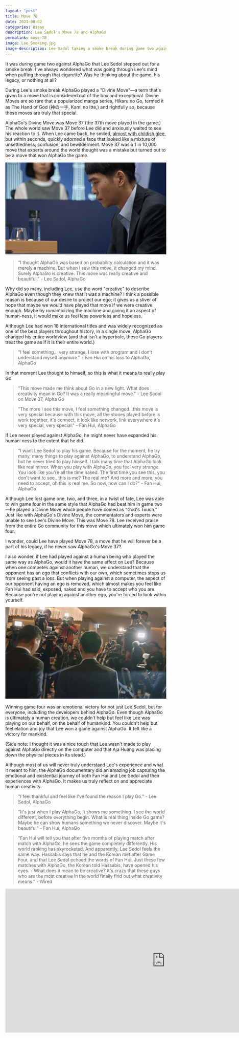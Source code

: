 ```yaml
---
layout: "post"
title: Move 78
date: 2021-08-02
categories: essay
description: Lee Sadol's Move 78 and AlphaGo
permalink: move-78
image: Lee_Smoking.jpg
image-description: Lee Sadol taking a smoke break during game two against AlphaGo.
---
```

It was during game two against AlphaGo that Lee Sedol stepped out for a smoke break. I've always wondered what was going through Lee's mind when puffing through that cigarette? Was he thinking about the game, his legacy, or nothing at all?

During Lee's smoke break AlphaGo played a "Divine Move"—a term that's given to a move that is considered out of the box and exceptional. Divine Moves are so rare that a popularized manga series, Hikaru no Go, termed it as The Hand of God (神の一手, Kami no Itte,) and rightfully so, because these moves are truly that special.

AlphaGo's Divine Move was Move 37 (the 37th move played in the game.) The whole world saw Move 37 before Lee did and anxiously waited to see his reaction to it. When Lee came back, he smiled, [almost with childish glee](https://www.youtube.com/watch?t=3119&v=WXuK6gekU1Y&feature=youtu.be), but within seconds, quickly adorned a face that looked like a mixture of unsettledness, confusion, and bewilderment. Move 37 was a 1 in 10,000 move that experts around the world thought was a mistake but turned out to be a move that won AlphaGo the game.

![Lee Sedol Thinking](/assets/blogimages/Lee_Sedol_Thinking.jpg#center "Lee Sedol Thinking")

> "I thought AlphaGo was based on probability calculation and it was merely a machine. But when I saw this move, it changed my mind. Surely AlphaGo is creative. This move was really creative and beautiful." - Lee Sadol, AlphaGo

Why did so many, including Lee, use the word "creative" to describe AlphaGo even though they knew that it was a machine? I think a possible reason is because of our desire to project our ego; it gives us a sliver of hope that maybe we would have played that move if we were creative enough. Maybe by romanticizing the machine and giving it an aspect of human-ness, it would make us feel less powerless and hopeless.

Although Lee had won 18 international titles and was widely recognized as one of the best players throughout history, in a single move, AlphaGo changed his entire worldview (and that isn't a hyperbole, these Go players treat the game as if it is their entire world.)

> "I feel something... very strange. I lose with program and I don't understand myself anymore." - Fan Hui on his loss to AlphaGo, AlphaGo

In that moment Lee thought to himself, so this is what it means to really play Go. 

> "This move made me think about Go in a new light. What does creativity mean in Go? It was a really meaningful move." - Lee Sadol on Move 37, Alpha Go

> "The more I see this move, I feel something changed...this move is very special because with this move, all the stones played before is work together, it's connect, it look like network, link everywhere it's very special, very special." - Fan Hui, AlphaGo

If Lee never played against AlphaGo, he might never have expanded his human-ness to the extent that he did.

> "I want Lee Sedol to play his game. Because for the moment, he try many, many things to play against AlphaGo, to understand AlphaGo, but he never tried to play himself. I talk many time that AlphaGo look like real mirror. When you play with AlphaGo, you feel very strange. You look like you're all the time naked. The first time you see this, you don't want to see.. this is me? The real me? And more and more, you need to accept, oh this is real me. So now, how can I do?" - Fan Hui, AlphaGo

Although Lee lost game one, two, and three, in a twist of fate, Lee was able to win game four in the same style that AlphaGo had beat him in game two—he played a Divine Move which people have coined as "God's Touch." Just like with AlphaGo's Divine Move, the commentators and experts were unable to see Lee's Divine Move. This was Move 78. Lee received praise from the entire Go community for this move which ultimately won him game four.

I wonder, could Lee have played Move 78, a move that he will forever be a part of his legacy, if he never saw AlphaGo's Move 37?

I also wonder, if Lee had played against a human being who played the same way as AlphaGo, would it have the same effect on Lee? Because when one competes against another human, we understand that the opponent has an ego that conflicts with our own, which sometimes stops us from seeing past a loss. But when playing against a computer, the aspect of our opponent having an ego is removed, which almost makes you feel like Fan Hui had said, exposed, naked and you have to accept who you are. Because you're not playing against another ego, you're forced to look within yourself.

![Lee Sedol Winning](/assets/blogimages/Lee_Sedol_Winning.jpg#center "Lee Sedol Winning")

Winning game four was an emotional victory for not just Lee Sedol, but for everyone, including the developers behind AlphaGo. Even though AlphaGo is ultimately a human creation, we couldn't help but feel like Lee was playing on our behalf, on the behalf of humankind. You couldn't help but feel elation and joy that Lee won a game against AlphaGo. It felt like a victory for mankind.

(Side note: I thought it was a nice touch that Lee wasn't made to play against AlphaGo directly on the computer and that Aja Huang was placing down the physical pieces in its stead.)

Although most of us will never truly understand Lee's experience and what it meant to him, the AlphaGo documentary did an amazing job capturing the emotional and existential journey of both Fan Hui and Lee Sedol and their experiences with AlphaGo. It makes us truly reflect on and appreciate human creativity.

> "I feel thankful and feel like I've found the reason I play Go." - Lee Sedol, AlphaGo

> "It's just when I play AlphaGo, it shows me something. I see the world different, before everything begin. What is real thing inside Go game? Maybe he can show humans something we never discover. Maybe it's beautiful" - Fan Hui, AlphaGo

> "Fan Hui will tell you that after five months of playing match after match with AlphaGo, he sees the game completely differently. His world ranking has skyrocketed. And apparently, Lee Sedol feels the same way. Hassabis says that he and the Korean met after Game Four, and that Lee Sedol echoed the words of Fan Hui. Just these few matches with AlphaGo, the Korean told Hassabis, have opened his eyes. - What does it mean to be creative? It's crazy that these guys who are the most creative in the world finally find out what creativity means." - Wired

<iframe width="1000" height="450" src="https://www.youtube.com/embed/WXuK6gekU1Y" title="YouTube video player" frameborder="0" allow="accelerometer; autoplay; clipboard-write; encrypted-media; gyroscope; picture-in-picture" allowfullscreen></iframe>
